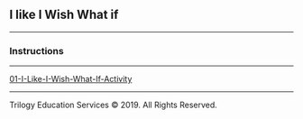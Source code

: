 ## I like I Wish What if

---

### Instructions

---

[01-I-Like-I-Wish-What-If-Activity](https://drive.google.com/open?id=1owjh-RWRTjIw4P1qd0D97sxHnn4KQEuDeiZAk_RZj1A)

---

Trilogy Education Services © 2019. All Rights Reserved.
